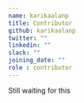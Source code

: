 ```yaml
---
name: karikaalanp
title: Contributor
github: karikaalanp
twitter: ""
linkedin: ""
slack: ""
joining_date: ""
role : contributor
---
```


Still waiting for this

